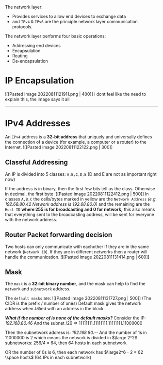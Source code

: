 The network layer:
- Provides services to allow end devices to exchange data
- and `IPv4` & `IPv6` are the principle network layer communication protocols.

The network layer performs four basic operations:
- Addressing end devices
- Encapsulation
- Routing
- De-encapsulation

# IP Encapsulation
![[Pasted image 20220811121911.png | 400]]
i dont feel like the need to explain this, the image says it all

--- 

# IPv4 Addresses
An `IPv4` address is a **32-bit address** that uniquely and universally defines the connection of a device (for example, a computer or a router) to the Internet.
![[Pasted image 20220811122122.png | 300]]

## Classful Addressing
An IP is divided into 5 classes: `A,B,C,D,E` (D and E are not as important right now)

If the address is in binary, then the first few bits tell us the class. Otherwise in decimal, the first byte
![[Pasted image 20220811122412.png | 500]]
In classes `A,B,C` the cells/bytes marked in yellow are the `Network Address` _(e.g. 192.68.80.42 Network address is 192.68.80.0)_ and the remaining are the `Host ID` **where 255 is for broadcasting and 0 for network,** this also means that everything sent to the broadcasting address, will be sent for everyone with the network address.

## Router Packet forwarding decision
Two hosts can only communicate with eachother if they are in the same network (`Network ID`). If they are in different networks then a router will handle the communication.
![[Pasted image 20220811131414.png | 600]]

## Mask
The `mask` is a **32-bit binary number**, and the mask can help to find the `network` and `subnetwork` address.

The `default masks` are:
![[Pasted image 20220811131727.png | 500]]
(The CIDR is the prefix / number of ones)
Default mask gives the network address when `AND`ed with an address in the block. 

**_What if the number of is none of the default masks?_**
Consider the IP: _192.168.80.46_
And the subnet /26 => 11111111.11111111.11111111.11000000

Then the subnetwork address is: _192.168.80.--_
And the number of 1s in 11000000 is 2 which means the network is divided in $\large 2^2$ subnetworks:
256/4 = 64, then 64 hosts in each subnetwork

OR the number of 0s is 6, then each network has $\large2^6 - 2 = 62 \space hosts$ (64 IPs  in each subnetwork)